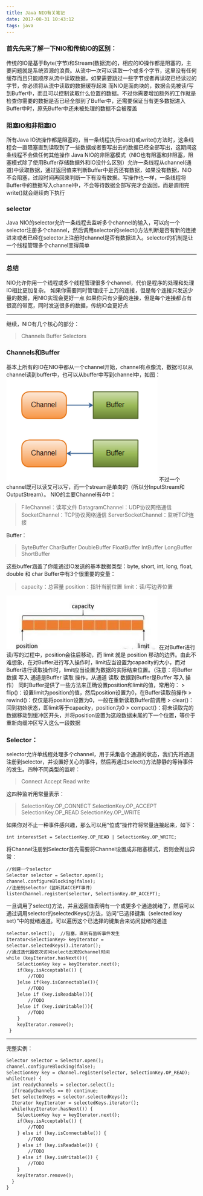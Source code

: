 ```yaml
---
title: Java NIO有关笔记
date: 2017-08-31 10:43:12
tags: java
---
```

### 首先先来了解一下NIO和传统IO的区别：
传统的IO是基于Byte(字节)和Stream(数据流)的，相应的IO操作都是阻塞的，主要问题就是系统资源的浪费。从流中一次可以读取一个或多个字节，这里没有任何缓存而且只能顺序从流中读取数据，如果需要跳过一些字节或者再读取已经读过的字节，你必须将从流中读取的数据缓存起来
而NIO是面向块的，数据会先被读/写到Buffer中，而且可以控制读取什么位置的数据。不过你需要增加额外的工作就是检查你需要的数据是否已经全部到了Buffer中，还需要保证当有更多数据进入Buffer中时，原先Buffer中还未被处理的数据不会被覆盖<!--more-->

### 阻塞IO和非阻塞IO
所有Java IO流操作都是阻塞的，当一条线程执行read()或write()方法时，这条线程会一直阻塞直到读取到了一些数据或者要写出去的数据已经全部写出，这期间这条线程不会做任何其他操作
Java NIO的非阻塞模式（NIO也有阻塞和非阻塞，阻塞模式除了使用Buffer存储数据外和IO没什么区别）允许一条线程从channel(通道)中读取数据，通过返回值来判断Buffer中是否还有数据，如果没有数据，NIO不会阻塞，过段时间再回来判断一下有没有数据。写操作也一样，一条线程将Buffer中的数据写入channel中，不会等待数据全部写完才会返回，而是调用完write()就会继续向下执行

### selector
Java NIO的selector允许一条线程去监听多个channel的输入，可以向一个selector注册多个channel，然后调用selector的select()方法判断是否有新的连接进来或者已经在selector上注册时channel是否有数据进入。selector的机制是让一个线程管理多个channel变得简单

---

### 总结
NIO允许你用一个线程或多个线程管理很多个channel，代价是程序的处理和处理IO相比更加复杂。
如果你需要同时管理成千上万的连接，但是每个连接只发送少量的数据，用NIO实现会更好一点
如果你只有少量的连接，但是每个连接都占有很高的带宽，同时发送很多的数据，传统IO会更好点

---
继续，NIO有几个核心的部分：
> Channels
> Buffer
> Selectors
   

### Channels和Buffer
基本上所有的IO在NIO中都从一个channel开始，channel有点像流，数据可以从channel读到buffer中，也可以从buffer中写到channel中，如图：
<img src="/images/java/2017083101.png" style="width: 400px;"/>
不过一个channel既可以读又可以写，而一个stream是单向的（所以分InputStream和OutputStream）。
NIO的主要Channel有4中：
> FileChannel：读写文件
> DatagramChannel：UDP协议网络通信
> SocketChannel：TCP协议网络通信
> ServerSocketChannel：监听TCP连接
   

Buffer：
> ByteBuffer
> CharBuffer
> DoubleBuffer
> FloatBuffer
> IntBuffer
> LongBuffer
> ShortBuffer
   

这些buffer涵盖了你能通过IO发送的基本数据类型：byte, short, int, long, float, double 和 char
Buffer中有3个很重要的变量：
> capacity：总容量
> position：指针当前位置
> limit：读/写边界位置
   

<img src="/images/java/2017083102.jpg" style="width: 400px;"/>
在对Buffer进行读/写的过程中，position会往后移动，而 limit 就是 position 移动的边界。由此不难想象，在对Buffer进行写入操作时，limit应当设置为capacity的大小，而对Buffer进行读取操作时，limit应当设置为数据的实际结束位置。（注意：将Buffer数据 写入 通道是Buffer 读取 操作，从通道 读取 数据到Buffer是Buffer 写入 操作）
同时Buffer提供了一些方法来正确设置position和limit的值，常用的：
> flip()：设置limit为position的值，然后position设置为0，在Buffer读取前操作
> rewind()：仅仅是将position设置为0，一般在重新读取Buffer前调用
> clear()：回到初始状态，即limit等于capacity，position为0
> compact()：将未读取完的数据移动到缓冲区开头，并将position设置为这段数据末尾的下一个位置，等价于重新向缓冲区写入这么一段数据
   

### Selector：
selector允许单线程处理多个channel，用于采集各个通道的状态，我们先将通道注册到selector，并设置好关心的事件，然后再通过select()方法静静的等待事件的发生。四种不同类型的监听：
> Connect
> Accept
> Read
> write
   

这四种监听用常量表示：
> SelectionKey.OP_CONNECT
> SelectionKey.OP_ACCEPT
> SelectionKey.OP_READ
> SelectionKey.OP_WRITE
   

如果你对不止一种事件感兴趣，那么可以用“位或”操作符将常量连接起来，如下：
```
int interestSet = SelectionKey.OP_READ | SelectionKey.OP_WRITE;
```
将Channel注册到Selector首先需要将Channel设置成非阻塞模式，否则会抛出异常：
```
//创建一个selector
Selector selector = Selector.open();
channel.configureBlocking(false);
//注册到selector（监听其ACCEPT事件）
listenChannel.register(selector, SelectionKey.OP_ACCEPT);
```

一旦调用了select()方法，并且返回值表明有一个或更多个通道就绪了，然后可以通过调用selector的selectedKeys()方法，访问“已选择键集（selected key set）”中的就绪通道。可以遍历这个已选择的键集合来访问就绪的通道
```
selector.select();  //阻塞，直到有监听事件发生
Iterator<SelectionKey> keyIterator = selector.selectedKeys().iterator();
//通过迭代器依次访问select出来的channel时间
while (keyIterator.hasNext()){
    SelectionKey key = keyIterator.next();
    if(key.isAcceptable()) {
 		//TODO
 	}else if(key.isConnectable()){
		//TODO
 	}else if (key.isReadable()){
		//TODO
 	}else if (key.isWritable()){
		//TODO
 	}
 	keyIterator.remove();
 }
```

---
完整实例：
```
Selector selector = Selector.open();
channel.configureBlocking(false);
SelectionKey key = channel.register(selector, SelectionKey.OP_READ);
while(true) {
  int readyChannels = selector.select();
  if(readyChannels == 0) continue;
  Set selectedKeys = selector.selectedKeys();
  Iterator keyIterator = selectedKeys.iterator();
  while(keyIterator.hasNext()) {
    SelectionKey key = keyIterator.next();
    if(key.isAcceptable()) {
    	//TODO
    } else if (key.isConnectable()) {
    	//TODO
    } else if (key.isReadable()) {
    	//TODO
    } else if (key.isWritable()) {
    	//TODO
    }
    keyIterator.remove();
  }
}
```